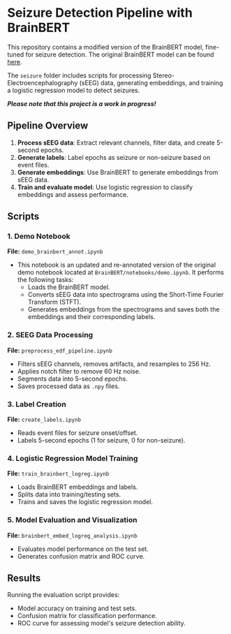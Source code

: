 # Seizure Detection Pipeline with BrainBERT

This repository contains a modified version of the BrainBERT model, fine-tuned for seizure detection. The original BrainBERT model can be found [here](https://github.com/czlwang/BrainBERT).

The `seizure` folder includes scripts for processing Stereo-Electroencephalography (sEEG) data, generating embeddings, and training a logistic regression model to detect seizures.

***Please note that this project is a work in progress!***

## Pipeline Overview

1. **Process sEEG data**: Extract relevant channels, filter data, and create 5-second epochs.
2. **Generate labels**: Label epochs as seizure or non-seizure based on event files.
3. **Generate embeddings**: Use BrainBERT to generate embeddings from sEEG data.
4. **Train and evaluate model**: Use logistic regression to classify embeddings and assess performance.

## Scripts

### 1. Demo Notebook
**File:** `demo_brainbert_annot.ipynb`

- This notebook is an updated and re-annotated version of the original demo notebook located at `BrainBERT/notebooks/demo.ipynb`. It performs the following tasks:
  - Loads the BrainBERT model.
  - Converts sEEG data into spectrograms using the Short-Time Fourier Transform (STFT).
  - Generates embeddings from the spectrograms and saves both the embeddings and their corresponding labels.

### 2. SEEG Data Processing
**File:** `preprocess_edf_pipeline.ipynb`

- Filters sEEG channels, removes artifacts, and resamples to 256 Hz.
- Applies notch filter to remove 60 Hz noise.
- Segments data into 5-second epochs.
- Saves processed data as `.npy` files.

### 3. Label Creation
**File:** `create_labels.ipynb`

- Reads event files for seizure onset/offset.
- Labels 5-second epochs (1 for seizure, 0 for non-seizure).

### 4. Logistic Regression Model Training
**File:** `train_brainbert_logreg.ipynb`

- Loads BrainBERT embeddings and labels.
- Splits data into training/testing sets.
- Trains and saves the logistic regression model.

### 5. Model Evaluation and Visualization
**File:** `brainbert_embed_logreg_analysis.ipynb`

- Evaluates model performance on the test set.
- Generates confusion matrix and ROC curve.

## Results

Running the evaluation script provides:

- Model accuracy on training and test sets.
- Confusion matrix for classification performance.
- ROC curve for assessing model's seizure detection ability.
